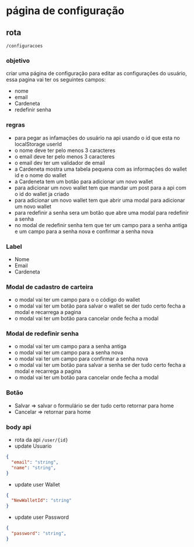 # página de configuração

## rota
`/configuracoes`

### objetivo
criar uma página de configuração para editar as configurações do usuário, essa pagina vai ter os seguintes campos:
- nome
- email
- Cardeneta
- redefinir senha

### regras

- para pegar as infamações do usuário na api usando o id que esta no localStorage userId
- o nome deve ter pelo menos 3 caracteres
- o email deve ter pelo menos 3 caracteres 
- o email dev ter um validador de email
- a Cardeneta mostra uma tabela pequena com as informações do wallet id e o nome do wallet
- a Cardeneta tem um botão para adicionar um novo wallet
- para adicionar um novo wallet tem que mandar um post para a api com o id do wallet ja criado
- para adicionar um novo wallet tem que abrir uma modal para adicionar um novo wallet
- para redefinir a senha sera um botão que abre uma modal para redefinir a senha
- no modal de redefinir senha tem que ter um campo para a senha antiga e um campo para a senha nova  e confirmar a senha nova

### Label

- Nome
- Email
- Cardeneta

### Modal de cadastro de carteira

- o modal vai ter um campo para o o código do wallet
- o modal vai ter um botão para salvar o wallet se der tudo certo fecha a modal e recarrega a pagina
- o modal vai ter um botão para cancelar onde fecha a modal

### Modal de redefinir senha

- o modal vai ter um campo para a senha antiga
- o modal vai ter um campo para a senha nova
- o modal vai ter um campo para confirmar a senha nova
- o modal vai ter um botão para salvar a senha se der tudo certo fecha a modal e recarrega a pagina
- o modal vai ter um botão para cancelar onde fecha a modal


### Botão

- Salvar => salvar o formulário se der tudo certo retornar para home
- Cancelar => retornar para home

### body api

- rota da api `/user/{id}`
- update Usuario

```json
{
  "email": "string",
  "name": "string",
}
```

- update user Wallet

```json
{
  "NewWalletId": "string"
}
```

- update user Password

```json
{
  "password": "string",
}
```






